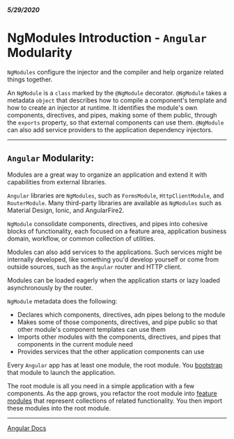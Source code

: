 ##### 5/29/2020
# NgModules Introduction - `Angular` Modularity
`NgModules` configure the injector and the compiler and help organize related things together.

An `NgModule` is a `class` marked by the `@NgModule` decorator.  `@NgModule` takes a metadata `object` that describes how to compile a component's template and how to create an injector at runtime.  It identifies the module's own components, directives, and pipes, making some of them public, through the `exports` property, so that external components can use them.  `@NgModule` can also add service providers to the application dependency injectors.

---

## `Angular` Modularity:
Modules are a great way to organize an application and extend it with capabilities from external libraries.

`Angular` libraries are `NgModules`, such as `FormsModule`, `HttpClientModule`, and `RouterModule`.  Many third-party libraries are available as `NgModules` such as Material Design, Ionic, and AngularFire2.

`NgModule` consolidate components, directives, and pipes into cohesive blocks of functionality, each focused on a feature area, application business domain, workflow, or common collection of utilities.

Modules can also add services to the applications. Such services might be internally developed, like something you'd develop yourself or come from outside sources, such as the `Angular` router and HTTP client.

Modules can be loaded eagerly when the application starts or lazy loaded asynchronously by the router.

`NgModule` metadata does the following:
  * Declares which components, directives, adn pipes belong to the module
  * Makes some of those components, directives, and pipe public so that other module's component templates can use them
  * Imports other modules with the components, directives, and pipes that components in the current module need
  * Provides services that the other application components can use

Every `Angular` app has at least one module, the root module.  You [bootstrap](https://angular.io/guide/bootstrapping) that module to launch the application.

The root module is all you need in a simple application  with a few components.  As the app grows, you refactor the root module into [feature modules](https://angular.io/guide/feature-modules) that represent collections of related functionality.  You then import these modules into the root module.

---

[Angular Docs](https://angular.io/guide/ngmodules)